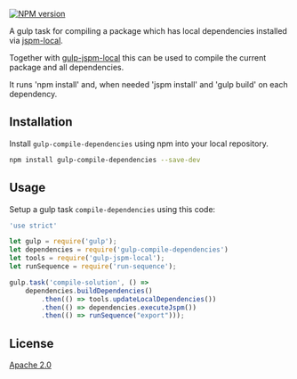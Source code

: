 [![NPM version][npm-image]][npm-url]

A gulp task for compiling a package which has local dependencies installed via [jspm-local](https://github.com/Netatwork-de/jspm-local).

Together with [gulp-jspm-local](https://github.com/Netatwork-de/gulp-jspm-local) this can be used to compile the current package and all dependencies.

It runs 'npm install' and, when needed 'jspm install' and 'gulp build' on each dependency.

## Installation

Install `gulp-compile-dependencies` using npm into your local repository.

```bash
npm install gulp-compile-dependencies --save-dev
```
## Usage

Setup a gulp task `compile-dependencies` using this code:

```js
'use strict'

let gulp = require('gulp');
let dependencies = require('gulp-compile-dependencies')
let tools = require('gulp-jspm-local');
let runSequence = require('run-sequence');

gulp.task('compile-solution', () =>
	dependencies.buildDependencies()
		.then(() => tools.updateLocalDependencies())
		.then(() => dependencies.executeJspm())
		.then(() => runSequence("export")));
```


## License

[Apache 2.0](/LICENSE)

[npm-url]: https://npmjs.org/package/gulp-compile-dependencies
[npm-image]: http://img.shields.io/npm/v/gulp-compile-dependencies.svg
